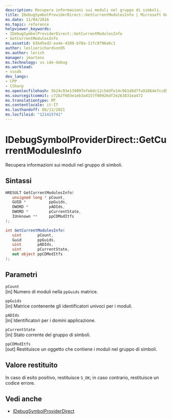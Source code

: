 ```yaml
---
description: Recupera informazioni sui moduli nel gruppo di simboli.
title: IDebugSymbolProviderDirect::GetCurrentModulesInfo | Microsoft Docs
ms.date: 11/04/2016
ms.topic: reference
helpviewer_keywords:
- IDebugSymbolProviderDirect::GetCurrentModulesInfo
- GetCurrentModulesInfo
ms.assetid: b3b45ed2-ea4e-4389-b78a-11fc9796a6c1
author: leslierichardson95
ms.author: lerich
manager: jmartens
ms.technology: vs-ide-debug
ms.workload:
- vssdk
dev_langs:
- CPP
- CSharp
ms.openlocfilehash: 5b24c93e139097efe6dc12c5ddfe14c961d8d7fa91064e7cc85a4c351dded181
ms.sourcegitcommit: c72b2f603e1eb3a4157f00926df2e263831ea472
ms.translationtype: MT
ms.contentlocale: it-IT
ms.lasthandoff: 08/12/2021
ms.locfileid: "121415741"
---
```

# <a name="idebugsymbolproviderdirectgetcurrentmodulesinfo"></a>IDebugSymbolProviderDirect::GetCurrentModulesInfo
Recupera informazioni sui moduli nel gruppo di simboli.

## <a name="syntax"></a>Sintassi

```cpp
HRESULT GetCurrentModulesInfo(
   unsigned long * pCount,
   GUID *          ppGuids,
   DWORD *         pADIds,
   DWORD *         pCurrentState,
   IUnknown **     ppCDModItfs
);
```

```csharp
int GetCurrentModulesInfo(
   uint       pCount,
   Guid       ppGuids,
   uint       pADIds,
   uint       pCurrentState,
   out object ppCDModItfs
);
```

## <a name="parameters"></a>Parametri
`pCount`\
[in] Numero di moduli nella `ppGuids` matrice.

`ppGuids`\
[in] Matrice contenente gli identificatori univoci per i moduli.

`pADIds`\
[in] Identificatori per i domini applicazione.

`pCurrentState`\
[in] Stato corrente del gruppo di simboli.

`ppCDModItfs`\
[out] Restituisce un oggetto che contiene i moduli nel gruppo di simboli.

## <a name="return-value"></a>Valore restituito
 In caso di esito positivo, restituisce `S_OK`; in caso contrario, restituisce un codice errore.

## <a name="see-also"></a>Vedi anche
- [IDebugSymbolProviderDirect](../../../extensibility/debugger/reference/idebugsymbolproviderdirect.md)

